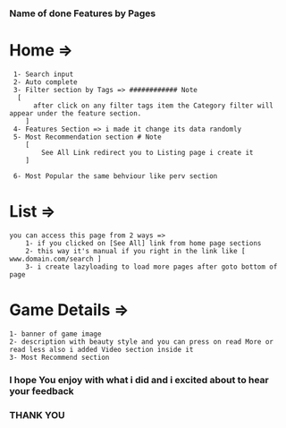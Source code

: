 ### Name of done Features by Pages

# Home =>

     1- Search input
     2- Auto complete
     3- Filter section by Tags => ############ Note
      [
          after click on any filter tags item the Category filter will appear under the feature section.
        ]
     4- Features Section => i made it change its data randomly
     5- Most Recommendation section # Note 
        [
            See All Link redirect you to Listing page i create it  
        ]

     6- Most Popular the same behviour like perv section

# List =>
    
    you can access this page from 2 ways => 
        1- if you clicked on [See All] link from home page sections
        2- this way it's manual if you right in the link like [ www.domain.com/search ]
        3- i create lazyloading to load more pages after goto bottom of page 

# Game Details =>
    1- banner of game image
    2- description with beauty style and you can press on read More or read less also i added Video section inside it
    3- Most Recommend section


### I hope You enjoy with what i did and i excited about to hear your feedback
### THANK YOU 


